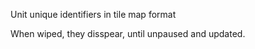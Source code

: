 
Unit unique identifiers in tile map format 

When wiped, they disspear, until unpaused and updated.